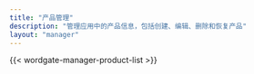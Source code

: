 ```yaml
---
title: "产品管理"
description: "管理应用中的产品信息，包括创建、编辑、删除和恢复产品"
layout: "manager"
---
```


{{< wordgate-manager-product-list >}}